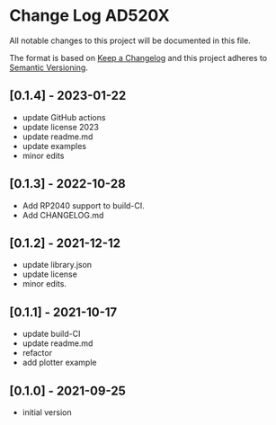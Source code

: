 # Change Log AD520X

All notable changes to this project will be documented in this file.

The format is based on [Keep a Changelog](http://keepachangelog.com/)
and this project adheres to [Semantic Versioning](http://semver.org/).


## [0.1.4] - 2023-01-22
- update GitHub actions
- update license 2023
- update readme.md
- update examples
- minor edits


## [0.1.3] - 2022-10-28
- Add RP2040 support to build-CI.
- Add CHANGELOG.md

## [0.1.2] - 2021-12-12
- update library.json
- update license
- minor edits.

## [0.1.1] - 2021-10-17
- update build-CI
- update readme.md
- refactor
- add plotter example

## [0.1.0] - 2021-09-25
- initial version

